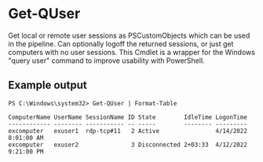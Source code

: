 # Get-QUser

Get local or remote user sessions as PSCustomObjects which can be used in the pipeline. Can optionally logoff the returned sessions, or just get computers with no user sessions. This Cmdlet is a wrapper for the Windows "query user" command to improve usability with PowerShell.

## Example output

    PS C:\Windows\system32> Get-QUser | Format-Table
    
    ComputerName UserName SessionName ID State        IdleTime LogonTime
    ------------ -------- ----------- -- -----        -------- ---------
    excomputer   exuser1  rdp-tcp#11   2 Active                4/14/2022 8:01:00 AM
    excomputer   exuser2               3 Disconnected 2+03:33  4/12/2022 9:21:00 PM
